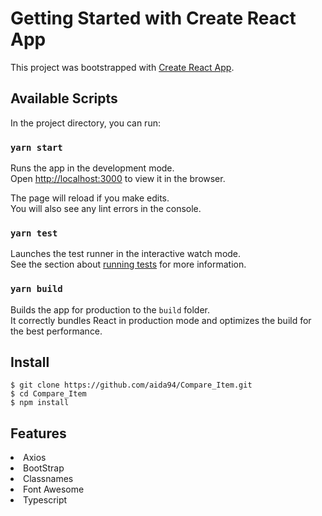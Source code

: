 # Getting Started with Create React App

This project was bootstrapped with [Create React App](https://github.com/facebook/create-react-app).

## Available Scripts

In the project directory, you can run:

### `yarn start`

Runs the app in the development mode.\
Open [http://localhost:3000](http://localhost:3000) to view it in the browser.

The page will reload if you make edits.\
You will also see any lint errors in the console.

### `yarn test`

Launches the test runner in the interactive watch mode.\
See the section about [running tests](https://facebook.github.io/create-react-app/docs/running-tests) for more information.

### `yarn build`

Builds the app for production to the `build` folder.\
It correctly bundles React in production mode and optimizes the build for the best performance.




## Install

    $ git clone https://github.com/aida94/Compare_Item.git
    $ cd Compare_Item
    $ npm install
    
## Features   

<li>Axios</li>
<li>BootStrap</li>
<li>Classnames</li>
<li>Font Awesome</li>
<li>Typescript</li>
